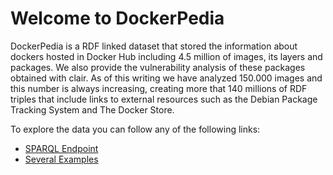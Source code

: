 # Welcome to DockerPedia
DockerPedia is a RDF linked dataset that stored the information about dockers hosted in Docker Hub including 4.5 million of images, its layers and packages. We also provide the vulnerability analysis of these packages obtained with clair. As of this writing we have analyzed 150.000 images and this number is always increasing, creating more that 140 millions of RDF triples that include links to external resources such as the Debian Package Tracking System and The Docker Store.

To explore the data you can follow any of the following links:

 * [SPARQL Endpoint](https://dockerpedia.inf.utfsm.cl/query)
 * [Several Examples](https://dockerpedia.inf.utfsm.cl/examples)

